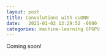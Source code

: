 ```yaml
---
layout: post
title: Convolutions with cuDNN
date:   2021-01-02 13:29:52 -0600
categories: machine-learning GPGPU
---
```


Coming soon! 
